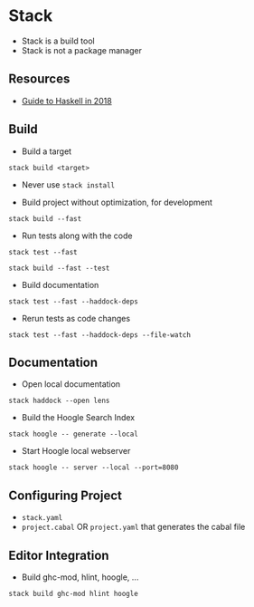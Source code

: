 # Stack

* Stack is a build tool
* Stack is not a package manager

## Resources

* [Guide to Haskell in 2018](https://lexi-lambda.github.io/blog/2018/02/10/an-opinionated-guide-to-haskell-in-2018/)

## Build

* Build a target
```
stack build <target>
```
* Never use `stack install`

* Build project without optimization, for development
```
stack build --fast
```
* Run tests along with the code
```
stack test --fast
```
```
stack build --fast --test
```
* Build documentation
```
stack test --fast --haddock-deps
```
* Rerun tests as code changes
```
stack test --fast --haddock-deps --file-watch
```

## Documentation

* Open local documentation
```
stack haddock --open lens
```
* Build the Hoogle Search Index
```
stack hoogle -- generate --local
```
* Start Hoogle local webserver
```
stack hoogle -- server --local --port=8080
```

## Configuring Project

* `stack.yaml`
* `project.cabal` OR `project.yaml` that generates the cabal file

## Editor Integration

* Build ghc-mod, hlint, hoogle, ...
```
stack build ghc-mod hlint hoogle
```
